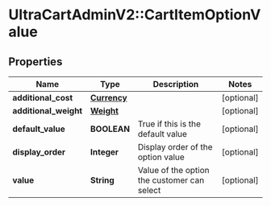 # UltraCartAdminV2::CartItemOptionValue

## Properties
Name | Type | Description | Notes
------------ | ------------- | ------------- | -------------
**additional_cost** | [**Currency**](Currency.md) |  | [optional] 
**additional_weight** | [**Weight**](Weight.md) |  | [optional] 
**default_value** | **BOOLEAN** | True if this is the default value | [optional] 
**display_order** | **Integer** | Display order of the option value | [optional] 
**value** | **String** | Value of the option the customer can select | [optional] 


